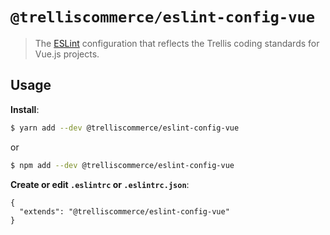 # `@trelliscommerce/eslint-config-vue`

> The [ESLint](https://eslint.org) configuration that reflects the Trellis coding standards for Vue.js projects.

## Usage

**Install**:

```bash
$ yarn add --dev @trelliscommerce/eslint-config-vue
```

or

```bash
$ npm add --dev @trelliscommerce/eslint-config-vue
```

**Create or edit `.eslintrc` or `.eslintrc.json`**:

```jsonc
{
  "extends": "@trelliscommerce/eslint-config-vue"
}
```
